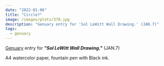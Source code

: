 ```yaml
---
date: "2022-01-06"
title: "Circle?"
image: /images/plots/370.jpg
description: "Genuary entry for 'Sol LeWitt Wall Drawing.' (JAN.7)"
tags:
  - genuary
---
```


[Genuary](https://genuary.art/) entry for **_"Sol LeWitt Wall Drawing."_** (JAN.7)

A4 watercolor paper, fountain pen with Black ink.
